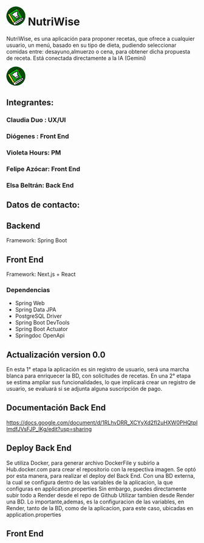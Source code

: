 # ![Logo del proyecto](/Nutriwise-logo.png) NutriWise 
NutriWise, es una aplicación para proponer recetas, que ofrece a cualquier 
usuario, un menú, basado en su tipo de dieta, pudiendo seleccionar comidas 
entre: desayuno,almuerzo o cena, para obtener dicha propuesta de receta.
Está conectada directamente a la IA (Gemini)

![Logo del proyecto](/Nutriwise-logo.png)
## Integrantes:
### Claudia Duo : UX/UI
### Diógenes    : Front End 
### Violeta Hours: PM
### Felipe Azócar: Front End
### Elsa Beltrán: Back End

## Datos de contacto:
## Backend

Framework: Spring Boot
## Front End

Framework: Next.js + React

### Dependencias
- Spring Web
- Spring Data JPA
- PostgreSQL Driver
- Spring Boot DevTools
- Spring Boot Actuator
- Springdoc OpenApi

## Actualización version 0.0
En esta 1° etapa la aplicación es sin registro de usuario, será una marcha
blanca para enriquecer la BD, con solicitudes de recetas.
En una 2° etapa se estima ampliar sus funcionalidades, lo que implicará crear
un registro de usuario, se evaluará si se adjunta alguna suscripción de pago.

## Documentación Back End
https://docs.google.com/document/d/1RLhvDRR_XCYyXd2fI2uHXW0PHQtpIImdfJVsFJP_lKg/edit?usp=sharing

## Deploy Back End
Se utiliza Docker, para generar archivo DockerFile y subirlo a Hub.docker.com para crear el repositorio
con la respectiva imagen. Se optó por esta manera, para realizar el deploy del Back End.
Con una BD externa, la cual se configura dentro de las variables de la aplicacion, la que configuras
en application.properties
Sin embargo, puedes directamente subir todo a Render desde el repo de Github
Utilizar tambien desde Render una BD.
Lo importante,ademas, es la configuracion de las variables, en Render, tanto de la BD, como
de la aplicacion, para este caso, ubicadas en application.properties

## Front End
